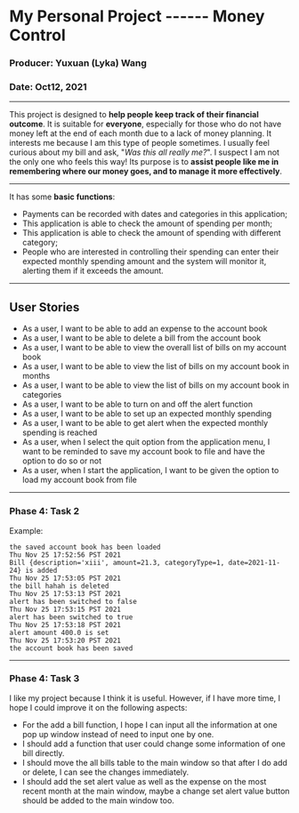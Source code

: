 # My Personal Project ------ Money Control

### Producer: Yuxuan (Lyka) Wang
### Date: Oct12, 2021

___
This project is designed to **help people keep track of their financial outcome**. It is suitable for 
**everyone**, especially for those who do not have money left at the end of each month due to a lack of money planning. 
It interests me because I am this type of people sometimes. I usually feel curious about my bill and ask, "*Was this 
all really me?*". I suspect I am not the only one who feels this way! Its purpose is to **assist people like me in 
remembering where our money goes, and to manage it more effectively**.

___
It has some **basic functions**:
- Payments can be recorded with dates and categories in this application;
- This application is able to check the amount of spending per month;
- This application is able to check the amount of spending with different category;
- People who are interested in controlling their spending can enter their expected monthly spending amount and the 
system will monitor it, alerting them if it exceeds the amount.

---
## User Stories
- As a user, I want to be able to add an expense to the account book
- As a user, I want to be able to delete a bill from the account book
- As a user, I want to be able to view the overall list of bills on my account book
- As a user, I want to be able to view the list of bills on my account book in months
- As a user, I want to be able to view the list of bills on my account book in categories
- As a user, I want to be able to turn on and off the alert function
- As a user, I want to be able to set up an expected monthly spending
- As a user, I want to be able to get alert when the expected monthly spending is reached
- As a user, when I select the quit option from the application menu, I want to be reminded to save my account book
  to file and have the option to do so or not
- As a user, when I start the application, I want to be given the option to load my account book from file

---
### Phase 4: Task 2
Example:
```
the saved account book has been loaded
Thu Nov 25 17:52:56 PST 2021
Bill {description='xiii', amount=21.3, categoryType=1, date=2021-11-24} is added
Thu Nov 25 17:53:05 PST 2021
the bill hahah is deleted
Thu Nov 25 17:53:13 PST 2021
alert has been switched to false
Thu Nov 25 17:53:15 PST 2021
alert has been switched to true
Thu Nov 25 17:53:18 PST 2021
alert amount 400.0 is set
Thu Nov 25 17:53:20 PST 2021
the account book has been saved
```


---
### Phase 4: Task 3
I like my project because I think it is useful. However, if I have more time, I hope I could improve it on the 
following aspects:
- For the add a bill function, I hope I can input all the information at one pop up window instead of need to input 
one by one.
- I should add a function that user could change some information of one bill directly.
- I should move the all bills table to the main window so that after I do add or delete, I can see the changes 
immediately.
- I should add the set alert value as well as the expense on the most recent month at the main window, maybe a change 
set alert value button should be added to the main window too.
